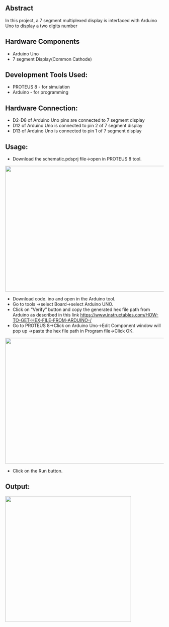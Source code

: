 ## Abstract

In this project, a 7 segment multiplexed display is interfaced with Arduino Uno to display a two digits number

## Hardware Components

 - Arduino Uno
 - 7 segment Display(Common Cathode)

## Development Tools Used:

- PROTEUS 8 - for simulation
- Arduino - for programming

## Hardware Connection:

- D2-D8 of Arduino Uno pins are connected to 7 segment display
- D12 of Arduino Uno is connected to pin 2 of 7 segment display
- D13 of Arduino Uno is connected to pin 1 of 7 segment display

## Usage:

- Download the schematic.pdsprj file->open in PROTEUS 8 tool.

<img src=https://user-images.githubusercontent.com/84024571/135746741-daf30fb4-6e52-4a69-8d92-9f8e5f90b2eb.PNG width="800" height="400">

- Download code. ino and open in the Arduino tool.
- Go to tools ->select Board->select Arduino UNO.
- Click on “Verify” button and copy the generated hex file path from Arduino as described in this link
  https://www.instructables.com/HOW-TO-GET-HEX-FILE-FROM-ARDUINO-/
- Go to PROTEUS 8->Click on Arduino Uno->Edit Component window will pop up ->paste the hex file path in   Program file->Click OK.

<img src=https://user-images.githubusercontent.com/84024571/132992989-2161269d-0baf-4f56-9f3c-890b1d71bbe5.PNG width="800" height="400">

- Click on the Run button.

## Output:

<img src=https://user-images.githubusercontent.com/84024571/135746786-33eb59be-1e16-4633-b761-1ad22d1523e8.PNG height="400">

               

               
